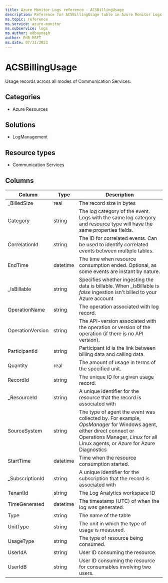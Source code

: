 ```yaml
---
title: Azure Monitor Logs reference - ACSBillingUsage
description: Reference for ACSBillingUsage table in Azure Monitor Logs.
ms.topic: reference
ms.service: azure-monitor
ms.subservice: logs
ms.author: edbaynash
author: EdB-MSFT
ms.date: 07/31/2023
---
```


# ACSBillingUsage

 Usage records across all modes of Communication Services.

## Categories

- Azure Resources
## Solutions

- LogManagement
## Resource types

- Communication Services




## Columns

| Column | Type | Description |
| --- | --- | --- |
| _BilledSize | real | The record size in bytes |
| Category | string | The log category of the event. Logs with the same log category and resource type will have the same properties fields. |
| CorrelationId | string | The ID for correlated events. Can be used to identify correlated events between multiple tables. |
| EndTime | datetime | The time when resource consumption ended. Optional, as some events are instant by nature. |
| _IsBillable | string | Specifies whether ingesting the data is billable. When _IsBillable is *false* ingestion isn't billed to your Azure account |
| OperationName | string | The operation associated with log record. |
| OperationVersion | string | The API-version associated with the operation or version of the operation (if there is no API version). |
| ParticipantId | string | Participant Id is the link between billing data and calling data. |
| Quantity | real | The amount of usage in terms of the specified unit. |
| RecordId | string | The unique ID for a given usage record. |
| _ResourceId | string | A unique identifier for the resource that the record is associated with |
| SourceSystem | string | The type of agent the event was collected by. For example, *OpsManager* for Windows agent, either direct connect or Operations Manager, *Linux* for all Linux agents, or *Azure* for Azure Diagnostics |
| StartTime | datetime | Time when the resource consumption started. |
| _SubscriptionId | string | A unique identifier for the subscription that the record is associated with |
| TenantId | string | The Log Analytics workspace ID |
| TimeGenerated | datetime | The timestamp (UTC) of when the log was generated. |
| Type | string | The name of the table |
| UnitType | string | The unit in which the type of usage is measured. |
| UsageType | string | The type of resource being consumed. |
| UserIdA | string | User ID consuming the resource. |
| UserIdB | string | User ID consuming the resource for consumables involving two users. |
